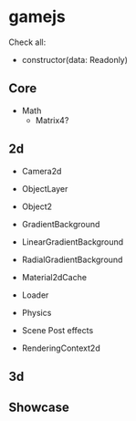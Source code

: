 # gamejs

Check all:
* constructor(data: Readonly<Data>)

## Core

* Math
    * Matrix4?

## 2d

* Camera2d
* ObjectLayer
* Object2
* GradientBackground
* LinearGradientBackground
* RadialGradientBackground
* Material2dCache

* Loader
* Physics
* Scene Post effects

* RenderingContext2d

## 3d

## Showcase